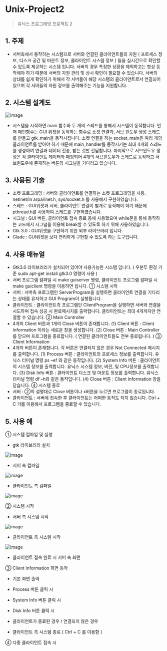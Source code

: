 # Unix-Project2
> 유닉스 프로그래밍 프로젝트 2

## 1. 주제
 - 서버측에서 동작하는 시스템으로 서버와 연결된 클라이언트들의 자원 ( 프로세스 정보, 디스크 공간 및 마운트 정보, 클라이언트 시스템 정보 ) 들을 실시간으로 확인할 수 있도록 제공하는 시스템 입니다. 서버의 경우 특정한 상황을 제외하고는 항상 동작해야 하기 때문에 서버의 자원 관리 및 상시 확인이 필요할 수 있습니다. 서버의 상태를 쉽게 확인하기 위해서 각 서버들이 해당 시스템의 클라이언트로서 연결되어 있으며 각 서버들의 자원 정보를 출력해주는 기능을 지원합니다. 

## 2. 시스템 설계도
> 
 ![image](https://user-images.githubusercontent.com/60842206/130898845-a830fb40-55f9-46ac-921e-a72403c041b4.png)

- 시스템을 시작하면 main 함수와 두 개의 스레드를 통해서 시스템이 동작합니다. 먼저 메인함수는 GUI 위젯을 동작하는 함수로 소켓 연결과, 서브 윈도우 생성 스레드를 만들고 gtk_main을 동작시킵니다. 소켓 연결을 하는 socket_main은 여러 개의 클라이언트를 받아야 하기 때문에 main_handler를 동작시키는 최대 4개의 스레드를 생성하여 연결과 데이터 전송, 받는 것만 전담합니다. 마지막으로 서브윈도우 생성은 각 클라이언트 데이터와 매핑되어 4개의 서브윈도우가 스레드로 동작하고 서브윈도우에 존재하는 버튼의 시그널을 기다리고 있습니다.
## 3. 사용된 기술
- 소켓 프로그래밍 : 서버와 클라이언트를 연결하는 소켓 프로그래밍을 사용. netinet/in arpa/inet.h, sys/socket.h 를 사용해서 구현하였습니다.
- 스레드 : GUI위젯과 서버, 클라이언트 연결이 별개로 동작해야 하기 때문에 pthread.h를 사용하여 스레드를 구현하였습니다.
- 시그널 : GUI 버튼, 클라이언트 접속 종료 등에 사용했으며 while문을 통해 동작하는 코드에서 시그널을 이용해 break할 수 있도록 하기 위해 사용하였습니다.
- Gtk 3.0 : GUI위젯을 구현하기 위한 외부 라이브러리 입니다. 
- Glade : GUI위젯을 보다 편리하게 구현할 수 있도록 하는 도구입니다.

## 4. 사용 매뉴얼
- Gtk3.0 라이브러리가 설치되어 있어야 사용가능한 시스템 입니다. ( 우분투 환경 기준 sudo apt-get install gtk3.0 명령어 사용 ) 
- 서버 프로그램 컴파일 시 make guiserver 명령, 클라이언트 프로그램 컴파일 시 make guiclient 명령을 이용하면 됩니다.
① 시스템 시작 
- 서버 : 서버측 프로그램인 ServerProgram을 실행하면 클라이언트 연결을 기다리는 상태를 유지하고 GUI Program이 실행됩니다.
- 클라이언트 : 클라이언트측 프로그램인 ClientProgram을 실행하면 서버와 연결을 시도하며 접속 성공 시 완료메시지를 출력합니다. 클라이언트는 최대 4개까지만 연결할 수 있습니다.
② Main Controller
- 4개의 Client 버튼과 1개의 Close 버튼이 존재합니다.
(1) Client 버튼 : Client Information 이라는 새로운 창을 생성합니다.
(2) Close 버튼 : Main Controller를 닫으며 프로그램을 종료합니다. ( 연결된 클라이언트들도 전부 종료됩니다. )
③ Client Information
- 4개의 버튼이 존재합니다. 각 버튼은 연결되지 않은 경우 Not Connected 메시지를 출력합니다.
(1) Process 버튼 : 클라이언트의 프로세스 정보를 출력합니다. 유닉스 터미널 명령 ps –ef 와 같은 동작입니다.
(2) System Info 버튼 : 클라이언트의 시스템 정보를 출력합니다. 유닉스 시스템 정보, 버전, 및 CPU정보를 출력합니다.
(3) Disk Info 버튼 : 클라이언트 디스크 및 마운트 정보를 출력합니다. 유닉스 터미널 명령 df –h와 같은 동작입니다.
(4) Close 버튼 : Client Information 창을 닫습니다.
④ 시스템 종료
- 서버 : ②의 설명대로 Close 버튼이나 x버튼을 누르면 프로그램이 종료됩니다.
- 클라이언트 : 서버에 접속한 후 클라이언트는 어떠한 동작도 되지 않습니다. Ctrl + C 키를 이용해서 프로그램을 종료할 수 있습니다.

## 5. 사용 예
① 시스템 컴파일 및 실행
- gtk 라이브러리 설치

![image](https://user-images.githubusercontent.com/60842206/130898952-8602ee25-100f-456c-b036-f57ab9f2546f.png)

- 서버 측 컴파일
 
 ![image](https://user-images.githubusercontent.com/60842206/130899044-2a3a1341-c358-4860-8005-2fccf83151fe.png)

- 클라이언트 측 컴파일
 
 ![image](https://user-images.githubusercontent.com/60842206/130899049-0fb944c6-5878-4687-a880-791be74a22f0.png)


② 시스템 시작
- 서버 측 시스템 시작
 
![image](https://user-images.githubusercontent.com/60842206/130899143-8d8233ef-cd74-4d9b-911e-ea414288847c.png)

- 클라이언트 측 시스템 시작
 
 ![image](https://user-images.githubusercontent.com/60842206/130899153-50a97896-6923-401b-a085-0506028179f1.png)





- 클라이언트 접속 완료 시 서버 측 화면  
 

③ Client Information 화면 동작
- 기본 화면 출력
 
- Process 버튼 클릭 시
 
- System Info 버튼 클릭 시
 
- Disk Info 버튼 클릭 시
 
- 클라이언트가 종료된 경우 / 연결되지 않은 경우
 
- 클라이언트 측 시스템 종료 ( Ctrl + C 를 이용함 )
 

④ 다중 클라이언트 접속 시
 


